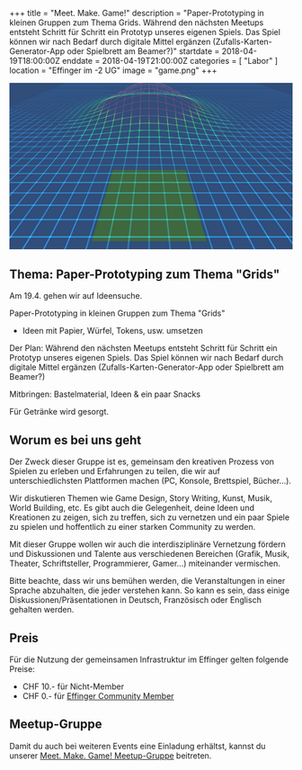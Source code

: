 +++
title = "Meet. Make. Game!"
description = "Paper-Prototyping in kleinen Gruppen zum Thema Grids. Während den nächsten Meetups entsteht Schritt für Schritt ein Prototyp unseres eigenen Spiels. Das Spiel können wir nach Bedarf durch digitale Mittel ergänzen (Zufalls-Karten-Generator-App oder Spielbrett am Beamer?)"
startdate = 2018-04-19T18:00:00Z
enddate = 2018-04-19T21:00:00Z
categories = [ "Labor" ]
location = "Effinger im -2 UG"
image = "game.png"
+++

![Game](game.png)

## Thema: Paper-Prototyping zum Thema "Grids"

Am 19.4. gehen wir auf Ideensuche.

Paper-Prototyping in kleinen Gruppen zum Thema "Grids"

- Ideen mit Papier, Würfel, Tokens, usw. umsetzen

Der Plan: Während den nächsten Meetups entsteht Schritt für Schritt ein Prototyp unseres eigenen Spiels. Das Spiel können wir nach Bedarf durch digitale Mittel ergänzen (Zufalls-Karten-Generator-App oder Spielbrett am Beamer?)

Mitbringen: Bastelmaterial, Ideen & ein paar Snacks

Für Getränke wird gesorgt.

## Worum es bei uns geht

Der Zweck dieser Gruppe ist es, gemeinsam den kreativen Prozess von Spielen zu erleben und Erfahrungen zu teilen, die wir auf unterschiedlichsten Plattformen machen (PC, Konsole, Brettspiel, Bücher...).

Wir diskutieren Themen wie Game Design, Story Writing, Kunst, Musik, World Building, etc. Es gibt auch die Gelegenheit, deine Ideen und Kreationen zu zeigen, sich zu treffen, sich zu vernetzen und ein paar Spiele zu spielen und hoffentlich zu einer starken Community zu werden.

Mit dieser Gruppe wollen wir auch die interdisziplinäre Vernetzung fördern und Diskussionen und Talente aus verschiedenen Bereichen (Grafik, Musik, Theater, Schriftsteller, Programmierer, Gamer...) miteinander vermischen.

Bitte beachte, dass wir uns bemühen werden, die Veranstaltungen in einer Sprache abzuhalten, die jeder verstehen kann. So kann es sein, dass einige Diskussionen/Präsentationen in Deutsch, Französisch oder Englisch gehalten werden.


## Preis

Für die Nutzung der gemeinsamen Infrastruktur im Effinger gelten folgende Preise:

* CHF 10.- für Nicht-Member
* CHF 0.- für [Effinger Community Member](/community/member-werden/)


## Meetup-Gruppe

Damit du auch bei weiteren Events eine Einladung erhältst, kannst du unserer [Meet. Make. Game! Meetup-Gruppe](https://www.meetup.com/de-DE/Meet-Make-Game/) beitreten.
